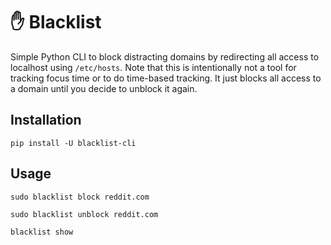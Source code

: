 # ✋ Blacklist
Simple Python CLI to block distracting domains by redirecting all access to localhost using `/etc/hosts`.
Note that this is intentionally not a tool for tracking focus time or to do time-based tracking. It just blocks all access to a domain until you decide to unblock it again.

## Installation
```
pip install -U blacklist-cli
```

## Usage
```
sudo blacklist block reddit.com
```

```
sudo blacklist unblock reddit.com
```

```
blacklist show
```
